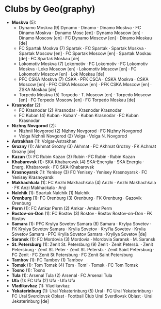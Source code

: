 # Clubs by Geo(graphy)

- **Moskva** (5): 
  - Dynamo Moskva  (9) Dynamo · Dinamo · Dinamo Moskva · FC Dinamo Moskva · Dynamo Mosc [en] · Dynamo Moscow [en] · Dinamo Moscow [en] · FC Dynamo Moscow [en] · Dinamo Moskau [de]
  - FC Spartak Moskva  (7) Spartak · FC Spartak · Spartak Moskva · Spartak Moscow [en] · FC Spartak Moscow [en] · Spartak Moskau [de] · FC Spartak Moskau [de]
  - Lokomotiv Moskva  (7) Lokomotiv · FC Lokomotiv · FC Lokomotiv Moskva · Loko Moscow [en] · Lokomotiv Moscow [en] · FC Lokomotiv Moscow [en] · Lok Moskau [de]
  - PFC CSKA Moskva  (7) CSKA · PFK CSCA · CSKA Moskva · CSKA Moscow [en] · PFC CSKA Moscow [en] · PFK CSKA Moscow [en] · ZSKA Moskau [de]
  - Torpedo Moskva  (5) Torpedo · T. Moscow [en] · Torpedo Moscow [en] · FC Torpedo Moscow [en] · FC Torpedo Moskau [de]
- **Krasnodar** (2): 
  - FC Krasnodar  (2) Krasnodar · Krasnodar Krasnodar
  - FC Kuban  (4) Kuban · Kuban' · Kuban Krasnodar · FC Kuban Krasnodar
- **Nizhny Novgorod** (2): 
  - Nizhnii Novgorod  (2) Nizhny Novgorod · FC Nizhny Novgorod
  - Volga Nizhnii Novgorod  (2) Volga · Volga N. Novgorod
- **Astrakhan** (1): Volgar-Astrakhan 
- **Grozny** (1): Akhmat Grozny  (3) Akhmat · FC Akhmat Grozny · FK Achmat Grozny [de]
- **Kazan** (1): FC Rubin Kazan  (3) Rubin · FC Rubin · Rubin Kazan
- **Khabarovsk** (1): SKA Khabarovsk  (4) SKA-Energiia · SKA Energia · Energ. Khabarovsk · FC SKA-Khabarovsk
- **Krasnoyarsk** (1): Yenisey  (3) FC Yenisey · Yenisey Krasnoyarsk · FC Yenisey Krasnoyarsk
- **Makhachkala** (1): FC Anzhi Makhachkala  (4) Anzhi · Anzhi Makhachkala · FK Anzi Makhackala · Anji
- **Nalchik** (1): Spartak Nalchik  (1) Nalchik
- **Orenburg** (1): FC Orenburg  (3) Orenburg · FK Orenburg · Gazovik Orenburg
- **Perm** (1): FC Amkar Perm  (2) Amkar · Amkar Perm
- **Rostov-on-Don** (1): FC Rostov  (3) Rostov · Rostov Rostov-on-Don · FK Rostov
- **Samara** (1): PFC Krylya Sovetov Samara  (8) Samara · Krylya Sovetov · FK Krylya Sovetov Samara · Krylia Sovetov · Kryl'ia Sovetov · Krylia Sovetov Samara · PFC Krylia Sovetov Samara · Kryliya Sovetov [de]
- **Saransk** (1): FC Mordovia  (3) Mordovia · Mordovia Saransk · M. Saransk
- **St. Petersburg** (1): Zenit St. Petersburg  (9) Zenit · Zenit Petersb. · Zenit Petersburg · Zenit St. Peter · Zenit St. Petersb. · Zenit Saint Petersburg · FC Zenit · FC Zenit St Petersburg · FC Zenit Saint Petersburg
- **Tambov** (1): FC Tambov  (1) Tambov
- **Tomsk** (1): Tom Tomsk  (4) Tom · Tom' · Tomsk · FC Tom Tomsk
- **Tosno** (1): Tosno 
- **Tula** (1): Arsenal Tula  (2) Arsenal · FC Arsenal Tula
- **Ufa** (1): FC Ufa  (2) Ufa · Ufa Ufa
- **Vladikavkaz** (1): Vladikavkaz 
- **Yekaterinburg** (1): Ural Yekaterinburg  (5) Ural · FC Ural Yekaterinburg · FC Ural Sverdlovsk Oblast · Football Club Ural Sverdlovsk Oblast · Ural Jekaterinburg [de]


